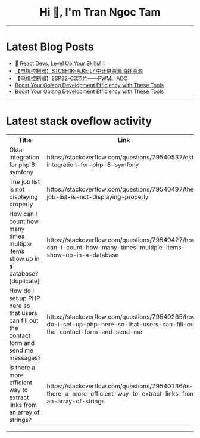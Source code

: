 <h1 align="center">Hi 👋, I'm Tran Ngoc Tam</h1>

---

# Latest Blog Posts 
<!-- BLOG-POST-LIST:START -->
- [🚀 React Devs, Level Up Your Skills! 💡](https://dev.to/mrkapi1/react-devs-level-up-your-skills-2fd0)
- [【电机控制器】STC8H1K-从KEIL4中计算资源消耗资源](https://dev.to/kisorge/dian-ji-kong-zhi-qi-stc8h1k-cong-keil4zhong-ji-suan-zi-yuan-xiao-hao-zi-yuan-48na)
- [【电机控制器】ESP32-C3芯片——PWM、ADC](https://dev.to/kisorge/dian-ji-kong-zhi-qi-esp32-c3xin-pian-pwm-adc-2bp)
- [Boost Your Golang Development Efficiency with These Tools](https://dev.to/mattyedwards/boost-your-golang-development-efficiency-with-these-tools-3iai)
- [Boost Your Golang Development Efficiency with These Tools](https://dev.to/mattyedwards/boost-your-golang-development-efficiency-with-these-tools-13kg)
<!-- BLOG-POST-LIST:END -->

---

# Latest stack oveflow activity
<table>
  <tr><th>Title</th><th>Link</th></tr>
  <!-- STACKOVERFLOW:START --><tr><td>Okta integration for php 8 symfony</td><td>https://stackoverflow.com/questions/79540537/okta-integration-for-php-8-symfony</td></tr><tr><td>The job list is not displaying properly</td><td>https://stackoverflow.com/questions/79540497/the-job-list-is-not-displaying-properly</td></tr><tr><td>How can I count how many times multiple items show up in a database? [duplicate]</td><td>https://stackoverflow.com/questions/79540427/how-can-i-count-how-many-times-multiple-items-show-up-in-a-database</td></tr><tr><td>How do I set up PHP here so that users can fill out the contact form and send me messages?</td><td>https://stackoverflow.com/questions/79540265/how-do-i-set-up-php-here-so-that-users-can-fill-out-the-contact-form-and-send-me</td></tr><tr><td>Is there a more efficient way to extract links from an array of strings?</td><td>https://stackoverflow.com/questions/79540136/is-there-a-more-efficient-way-to-extract-links-from-an-array-of-strings</td></tr><!-- STACKOVERFLOW:END -->
</table>

---



